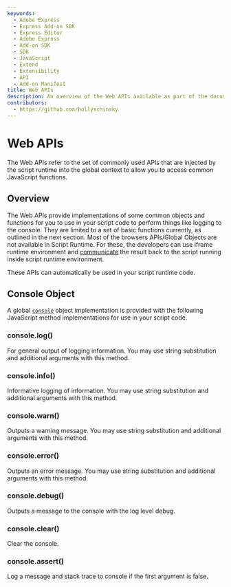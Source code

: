 ```yaml
---
keywords:
  - Adobe Express
  - Express Add-on SDK
  - Express Editor
  - Adobe Express
  - Add-on SDK
  - SDK
  - JavaScript
  - Extend
  - Extensibility
  - API
  - Add-on Manifest
title: Web APIs
description: An overview of the Web APIs available as part of the document sandbox.
contributors:
  - https://github.com/hollyschinsky
---
```


# Web APIs

The Web APIs refer to the set of commonly used APIs that are injected by the script runtime into the global context to allow you to access common JavaScript functions.

## Overview

The Web APIs provide implementations of some common objects and functions for you to use in your script code to perform things like logging to the console. They are limited to a set of basic functions currently, as outlined in the next section. Most of the browsers APIs/Global Objects are not available in Script Runtime. For these, the developers can use iframe runtime environment and [communicate](../communication/index.md#expose-apis-from-the-ui) the result back to the script running inside script runtime environment.

<InlineAlert slots="text" variant="success"/>

These APIs can automatically be used in your script runtime code.

## Console Object

A global [`console`](https://developer.mozilla.org/en-US/docs/Web/API/console) object implementation is provided with the following JavaScript method implementations for use in your script code.

### console.log()

For general output of logging information. You may use string substitution and additional arguments with this method.

### console.info()

Informative logging of information. You may use string substitution and additional arguments with this method.

### console.warn()

Outputs a warning message. You may use string substitution and additional arguments with this method.

### console.error()

Outputs an error message. You may use string substitution and additional arguments with this method.

### console.debug()

Outputs a message to the console with the log level debug.

### console.clear()

Clear the console.

### console.assert()

Log a message and stack trace to console if the first argument is false.
